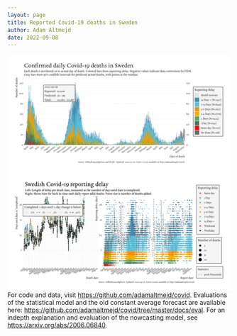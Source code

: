 ```yaml
---
layout: page
title: Reported Covid-19 deaths in Sweden
author: Adam Altmejd
date: 2022-09-08
---
```


![Graph of Swedish Covid-19 deaths with reporting delay.](deaths_lag_sweden_2022-09-08.png "Swedish Covid-19 deaths.")
![Graph of Swedish Covid-19 reporting delay in daily deaths.](lag_trend_sweden_2022-09-08.png "Trend in Swedish Covid-19 mortality reporting delay.")
For code and data, visit <https://github.com/adamaltmejd/covid>.
Evaluations of the statistical model and the old constant average forecast are available here: <https://github.com/adamaltmejd/covid/tree/master/docs/eval>.
For an indepth explanation and evaluation of the nowcasting model, see <https://arxiv.org/abs/2006.06840>.
